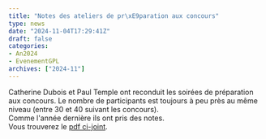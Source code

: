 ```yaml
---
title: "Notes des ateliers de pr\xE9paration aux concours"
type: news
date: "2024-11-04T17:29:41Z"
draft: false
categories:
- An2024
- EvenementGPL
archives: ["2024-11"]
---
```


Catherine Dubois et Paul Temple ont reconduit les soirées de préparation aux concours. Le nombre de participants est toujours à peu près au même niveau (entre 30 et 40 suivant les concours).  
Comme l'année dernière ils ont pris des notes.  
Vous trouverez le <a href="/assets/pdf/Ateliers-en-ligne-23-et-24-octobre-2024.pdf" target="_blank">pdf ci-joint</a>.
